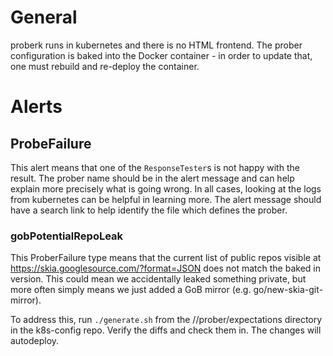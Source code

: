 # General

proberk runs in kubernetes and there is no HTML frontend. The prober configuration is baked into
the Docker container - in order to update that, one must rebuild and re-deploy the container.

# Alerts

## ProbeFailure

This alert means that one of the `ResponseTester`s is not happy with the result. The prober name
should be in the alert message and can help explain more precisely what is going wrong. In all
cases, looking at the logs from kubernetes can be helpful in learning more. The alert message
should have a search link to help identify the file which defines the prober.

### gobPotentialRepoLeak

This ProberFailure type means that the current list of public repos visible at
<https://skia.googlesource.com/?format=JSON> does not match the baked in version. This could mean
we accidentally leaked something private, but more often simply means we just added a GoB mirror
(e.g. go/new-skia-git-mirror).

To address this, run `./generate.sh` from the //prober/expectations directory in the
k8s-config repo. Verify the diffs and check them in. The changes will autodeploy.
